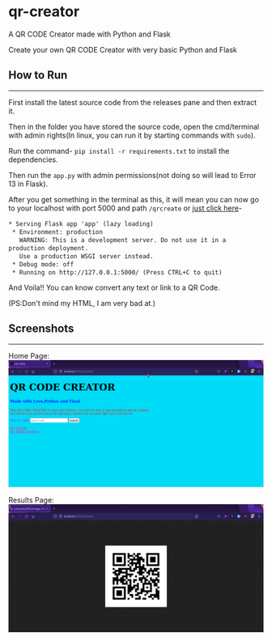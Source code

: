 # qr-creator
A QR CODE Creator made with Python and Flask

Create your own QR CODE Creator with very basic Python and Flask

## How to Run
----
First install the latest source code from the releases pane and then extract it.

Then in the folder you have stored the source code, open the cmd/terminal with admin rights(In linux, you can run it by starting commands with `sudo`).

Run the command- `pip install -r requirements.txt` to install the dependencies.

Then run the `app.py` with admin permissions(not doing so will lead to Error 13 in Flask).

After you get something in the terminal as this, it will mean you can now go to your localhost with port 5000 and path `/qrcreate` or [just click here](http://localhost:5000/qrcreate)-
```
* Serving Flask app 'app' (lazy loading)
 * Environment: production
   WARNING: This is a development server. Do not use it in a production deployment.
   Use a production WSGI server instead.
 * Debug mode: off
 * Running on http://127.0.0.1:5000/ (Press CTRL+C to quit)
```

And Voila!! You can know convert any text or link to a QR Code.

(PS:Don't mind my HTML, I am very bad at.)

## Screenshots
-----
Home Page:
![Home Page](https://github.com/Indominus-Rexian/qr-creator/blob/main/blob/main.png?raw=true)

Results Page:
![Results Page](https://github.com/Indominus-Rexian/qr-creator/blob/main/blob/result.png?raw=true)

